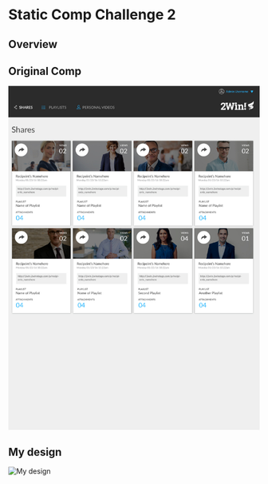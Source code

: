 # Static Comp Challenge 2

## Overview


## Original Comp

![Original](images/static-comp-challenge-2.jpg "Original comp design")

## My design

![My design](images/pm-com-challenge-2-screenshot.png "My comp design")
